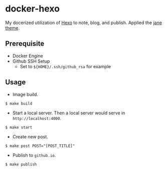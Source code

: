 # docker-hexo

My docerized utilization of [Hexo](https://github.com/hexojs/hexo) to note, blog, and publish.
Applied the [jane theme](https://github.com/hejianxian/hexo-theme-jane).

## Prerequisite

- Docker Engine
- Github SSH Setup
    - Set to `${HOME}/.ssh/github_rsa` for example

## Usage

- Image build.

```
$ make build
```

- Start a local server. Then a local server would serve in `http://localhost:4000`.

```
$ make start
```

- Create new post.

```
$ make post POST="[POST_TITLE]"
```

- Publish to `github.io`.

```
$ make publish
```
